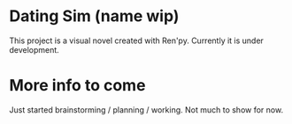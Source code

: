 # Dating Sim (name wip)

This project is a visual novel created with Ren'py. Currently it is under development.

# More info to come

Just started brainstorming / planning / working. Not much to show for now.

